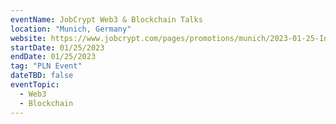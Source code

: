 ```yaml
---
eventName: JobCrypt Web3 & Blockchain Talks
location: "Munich, Germany"
website: https://www.jobcrypt.com/pages/promotions/munich/2023-01-25-In-Person-Talk.html
startDate: 01/25/2023
endDate: 01/25/2023
tag: "PLN Event" 
dateTBD: false
eventTopic:
  - Web3
  - Blockchain
---
```

